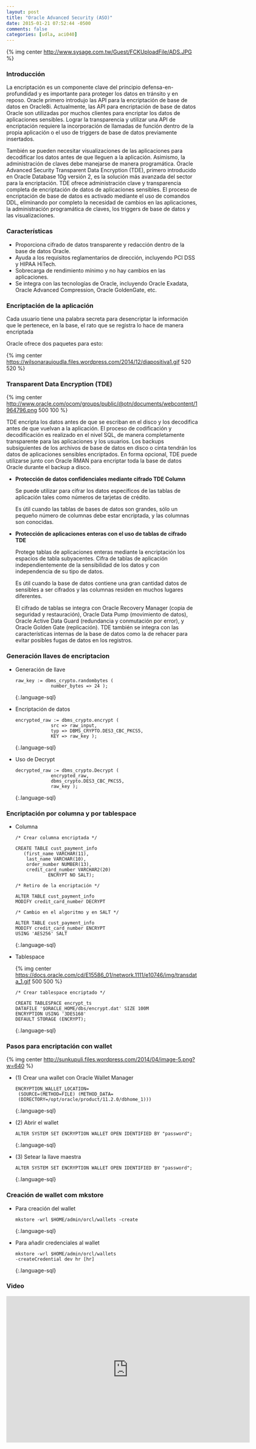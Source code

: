 ```yaml
---
layout: post
title: "Oracle Advanced Security (ASO)"
date: 2015-01-21 07:52:44 -0500
comments: false
categories: [udla, aci040]
---
```


{% img center http://www.sysage.com.tw/Guest/FCKUploadFile/ADS.JPG %}

### Introducción
La encriptación es un componente clave del principio defensa-en-profundidad y es importante para proteger los datos en tránsito y en reposo. Oracle primero introdujo las API para la encriptación de base de datos en Oracle8i. Actualmente, las API para encriptación de base de datos Oracle son utilizadas por muchos clientes para encriptar los datos de aplicaciones sensibles. Lograr la transparencia y utilizar una API de encriptación requiere la incorporación de llamadas de función dentro de la propia aplicación o el uso de triggers de base de datos previamente insertados.

<!--more-->

También se pueden necesitar visualizaciones de las aplicaciones para decodificar los datos antes de que lleguen a la aplicación. Asimismo, la administración de claves debe manejarse de manera programática. Oracle Advanced Security Transparent Data Encryption (TDE), primero introducido en Oracle Database 10g versión 2, es la solución más avanzada del sector para la encriptación. TDE ofrece administración clave y transparencia completa de encriptación de datos de aplicaciones sensibles. El proceso de encriptación de base de datos es activado mediante el uso de comandos DDL, eliminando por completo la necesidad de cambios en las aplicaciones, la administración programática de claves, los triggers de base de datos y las visualizaciones.

### Características

- Proporciona cifrado de datos transparente y redacción dentro de la base de datos Oracle.
- Ayuda a los requisitos reglamentarios de dirección, incluyendo PCI DSS y HIPAA HiTech.
- Sobrecarga de rendimiento mínimo y no hay cambios en las aplicaciones.
- Se integra con las tecnologías de Oracle, incluyendo Oracle Exadata, Oracle Advanced Compression, Oracle GoldenGate, etc.

### Encriptación de la aplicación

Cada usuario tiene una palabra secreta para desencriptar la información que le pertenece, en la base, el rato que se registra lo hace de manera encriptada

Oracle ofrece dos paquetes para esto:

{% img center https://wilsonaraujoudla.files.wordpress.com/2014/12/diapositiva1.gif 520 520 %}

### Transparent Data Encryption (TDE)

{% img center http://www.oracle.com/ocom/groups/public/@otn/documents/webcontent/1964796.png 500 100 %}

TDE encripta los datos antes de que se escriban en el disco y los decodifica antes de que vuelvan a la aplicación. El proceso de codificación y decodificación es realizado en el nivel SQL, de manera completamente transparente para las aplicaciones y los usuarios. Los backups subsiguientes de los archivos de base de datos en disco o cinta tendrán los datos de aplicaciones sensibles encriptados. En forma opcional, TDE puede utilizarse junto con Oracle RMAN para encriptar toda la base de datos Oracle durante el backup a disco.

- **Protección de datos confidenciales mediante cifrado TDE Column**

  Se puede utilizar para cifrar los datos específicos de las tablas de aplicación tales como números de tarjetas de crédito.

  Es útil cuando las tablas de bases de datos son grandes, sólo un pequeño número de columnas debe estar encriptada, y las columnas son conocidas.

- **Protección de aplicaciones enteras con el uso de tablas de cifrado TDE**

  Protege tablas de aplicaciones enteras mediante la encriptación los espacios de tabla subyacentes. Cifra de tablas de aplicación independientemente de la sensibilidad de los datos y con independencia de su tipo de datos.

  Es útil cuando la base de datos contiene una gran cantidad datos de sensibles a ser cifrados y las columnas residen en muchos lugares diferentes.

  El cifrado de tablas se integra con Oracle Recovery Manager (copia de seguridad y restauración), Oracle Data Pump (movimiento de datos), Oracle Active Data Guard (redundancia y conmutación por error), y Oracle Golden Gate (replicación). TDE también se integra con las características internas de la base de datos como la de rehacer para evitar posibles fugas de datos en los registros.

### Generación llaves de encriptacion

- Generación de llave

  ~~~~
  raw_key := dbms_crypto.randombytes (
               number_bytes => 24 );
  ~~~~
  {:.language-sql}

- Encriptación de datos

  ~~~~
  encrypted_raw := dbms_crypto.encrypt (
               src => raw_input,
               typ => DBMS_CRYPTO.DES3_CBC_PKCS5,
               KEY => raw_key );
  ~~~~
  {:.language-sql}

- Uso de Decrypt

  ~~~~
  decrypted_raw := dbms_crypto.Decrypt (
               encrypted_raw,
               dbms_crypto.DES3_CBC_PKCS5,
               raw_key );
  ~~~~
  {:.language-sql}

### Encriptación por columna y por tablespace

  - Columna

    ~~~~
    /* Crear columna encriptada */

    CREATE TABLE cust_payment_info
       (first_name VARCHAR(11),
        last_name VARCHAR(10),
        order_number NUMBER(13),
        credit_card_number VARCHAR2(20)
                ENCRYPT NO SALT);

    /* Retiro de la encriptación */

    ALTER TABLE cust_payment_info
    MODIFY credit_card_number DECRYPT

    /* Cambio en el algoritmo y en SALT */

    ALTER TABLE cust_payment_info
    MODIFY credit_card_number ENCRYPT
    USING 'AES256' SALT
    ~~~~
    {:.language-sql}

  - Tablespace

    {% img center https://docs.oracle.com/cd/E15586_01/network.1111/e10746/img/transdata_1.gif 500 500 %}

    ~~~~
    /* Crear tablespace encriptado */

    CREATE TABLESPACE encrypt_ts
    DATAFILE '$ORACLE_HOME/dbs/encrypt.dat' SIZE 100M
    ENCRYPTION USING '3DES168'
    DEFAULT STORAGE (ENCRYPT);
    ~~~~
    {:.language-sql}

### Pasos para encriptación con wallet

  {% img center http://sunkupuli.files.wordpress.com/2014/04/image-5.png?w=640 %}

- (1) Crear una wallet con Oracle Wallet Manager

  ~~~~
  ENCRYPTION_WALLET_LOCATION=
   (SOURCE=(METHOD=FILE) (METHOD_DATA=
   (DIRECTORY=/opt/oracle/product/11.2.0/dbhome_1)))
  ~~~~
  {:.language-sql}

- (2) Abrir el wallet

  ~~~~
  ALTER SYSTEM SET ENCRYPTION WALLET OPEN IDENTIFIED BY "password";
  ~~~~
  {:.language-sql}

- (3) Setear la llave maestra

  ~~~~
  ALTER SYSTEM SET ENCRYPTION WALLET OPEN IDENTIFIED BY "password";
  ~~~~
  {:.language-sql}

### Creación de wallet com mkstore

- Para creación del wallet

  ~~~~
  mkstore -wrl $HOME/admin/orcl/wallets -create
  ~~~~
  {:.language-sql}

- Para añadir credenciales al wallet

  ~~~~
  mkstore -wrl $HOME/admin/orcl/wallets
  -createCredential dev hr [hr]
  ~~~~
  {:.language-sql}

### Video

<iframe class="youtube-player" type="text/html" width="640" height="385"
src="https://www.youtube.com/embed/I2HTtoQSOok" allowfullscreen
frameborder="0">
</iframe>
